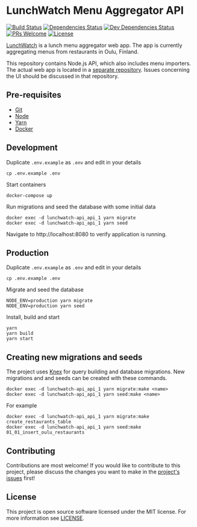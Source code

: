 # LunchWatch Menu Aggregator API

[![Build Status][build-status-badge]][build-status]
[![Dependencies Status][dependencies-status-badge]][dependencies-status]
[![Dev Dependencies Status][devdependencies-status-badge]][devdependencies-status]
[![PRs Welcome][prs-badge]][contributing]
[![License][license-badge]](license)

[LunchWatch](https://lunch.watch) is a lunch menu aggregator web app. The app is currently aggregating menus from restaurants in Oulu, Finland.

This repository contains Node.js API, which also includes menu importers. The actual web app is located in a [separate repository](https://github.com/jtiala/lunchwatch-client). Issues concerning the UI should be discussed in that repository.

## Pre-requisites

- [Git][git]
- [Node][node]
- [Yarn][yarn]
- [Docker][docker]

## Development

Duplicate `.env.example` as `.env` and edit in your details

    cp .env.example .env

Start containers

    docker-compose up

Run migrations and seed the database with some initial data

    docker exec -d lunchwatch-api_api_1 yarn migrate
    docker exec -d lunchwatch-api_api_1 yarn seed

Navigate to http://localhost:8080 to verify application is running.

## Production

Duplicate `.env.example` as `.env` and edit in your details

    cp .env.example .env

Migrate and seed the database

    NODE_ENV=production yarn migrate
    NODE_ENV=production yarn seed

Install, build and start

    yarn
    yarn build
    yarn start

## Creating new migrations and seeds

The project uses [Knex][knex] for query building and database migrations. New migrations and and seeds can be created with these commands.

    docker exec -d lunchwatch-api_api_1 yarn migrate:make <name>
    docker exec -d lunchwatch-api_api_1 yarn seed:make <name>

For example

    docker exec -d lunchwatch-api_api_1 yarn migrate:make create_restaurants_table
    docker exec -d lunchwatch-api_api_1 yarn seed:make 01_01_insert_oulu_restaurants

## Contributing

Contributions are most welcome! If you would like to contribute to this project, please discuss the changes you want to make in the [project's issues][issues] first!

## License

This project is open source software licensed under the MIT license. For more information see [LICENSE][license].

[build-status]: https://circleci.com/gh/jtiala/lunchwatch-api/tree/master
[build-status-badge]: https://circleci.com/gh/jtiala/lunchwatch-api/tree/master.svg?style=svg
[dependencies-status]: https://david-dm.org/jtiala/lunchwatch-api
[dependencies-status-badge]: https://img.shields.io/david/jtiala/lunchwatch-api.svg
[devdependencies-status]: https://david-dm.org/jtiala/lunchwatch-api?type=dev
[devdependencies-status-badge]: https://img.shields.io/david/dev/jtiala/lunchwatch-api.svg
[contributing]: #contributing
[prs-badge]: https://img.shields.io/badge/prs-welcome-blue.svg
[license]: https://github.com/jtiala/lunchwatch-api/blob/master/LICENSE
[license-badge]: https://img.shields.io/badge/license-MIT-blue.svg
[git]: https://git-scm.com/
[node]: https://nodejs.org/
[yarn]: https://yarnpkg.com/
[docker]: https://www.docker.com/
[knex]: http://knexjs.org/
[issues]: https://github.com/jtiala/lunchwatch-api/issues

